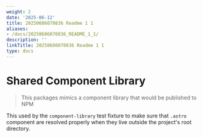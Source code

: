 ```yaml
---
weight: 2
date: '2025-06-12'
title: 20250606070836 Readme 1 1
aliases:
- /docs/20250606070836_README_1_1/
description: ''
linkTitle: 20250606070836 Readme 1 1
type: docs
---
```


# Shared Component Library

> This packages mimics a component library that would be published to NPM

This used by the `component-library` test fixture to make sure that `.astro` component are resolved properly when they live outside the project's root directory.
